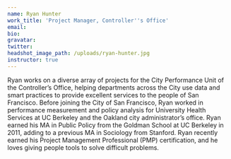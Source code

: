 ```yaml
---
name: Ryan Hunter
work_title: 'Project Manager, Controller''s Office'
email:
bio:
gravatar:
twitter:
headshot_image_path: /uploads/ryan-hunter.jpg
instructor: true
---
```



Ryan works on a diverse array of projects for the City Performance Unit of the Controller’s Office, helping departments across the City use data and smart practices to provide excellent services to the people of San Francisco. Before joining the City of San Francisco, Ryan worked in performance measurement and policy analysis for University Health Services at UC Berkeley and the Oakland city administrator’s office. Ryan earned his MA in Public Policy from the Goldman School at UC Berkeley in 2011, adding to a previous MA in Sociology from Stanford. Ryan recently earned his Project Management Professional (PMP) certification, and he loves giving people tools to solve difficult problems.